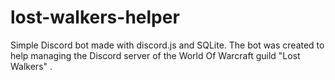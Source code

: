 # lost-walkers-helper
Simple Discord bot made with discord.js and SQLite.
The bot was created to help managing the Discord server of the World Of Warcraft guild "Lost Walkers" .
